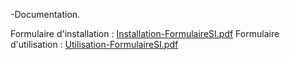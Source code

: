 -Documentation.


Formulaire d'installation :
[Installation-FormulaireSI.pdf](https://github.com/Theryh/Formulaire/files/11210326/Installation-FormulaireSI.pdf)
Formulaire d'utilisation :
[Utilisation-FormulaireSI.pdf](https://github.com/Theryh/Formulaire/files/11210328/Utilisation-FormulaireSI.pdf)
